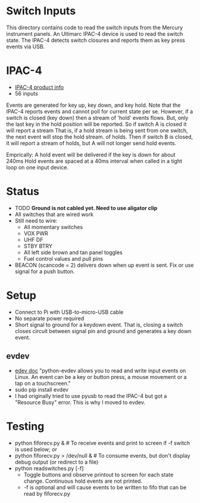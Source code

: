 # Switch Inputs
This directory contains code to read the switch inputs from the Mercury instrument panels.
An Ultimarc IPAC-4 device is used to read the switch state. The IPAC-4 detects switch closures and reports them as
key press events via USB.

# IPAC-4
- [IPAC-4 product info](https://www.ultimarc.com/ipac1.html)
- 56 inputs

Events are generated for key up, key down, and key hold.
Note that the IPAC-4 reports events and cannot poll for current state per se.
However, if a switch is closed (key down) then a stream of 'hold' events flows.
But, only the last key in the hold position will be reported. So if switch A is closed it will report a stream
That is, if a hold stream is being sent from one switch, the next event will stop the hold stream.
of holds. Then if switch B is closed, it will report a stream of holds, but A will not longer send hold events.

Emprically:
A hold event will be delivered if the key is down for about 240ms
Hold events are spaced at a 40ms interval when called in a tight loop on one input device.

# Status
- TODO **Ground is not cabled yet. Need to use aligator clip**
- All switches that are wired work
- Still need to wire:
  - All momentary switches
  - VOX PWR
  - UHF DF
  - STBY BTRY
  - All left side brown and tan panel toggles
  - Fuel control values and pull pins
- BEACON (scancode = 2) delivers down when up event is sent. Fix or use signal for a push button.

# Setup
- Connect to Pi with USB-to-micro-USB cable
- No separate power required
- Short signal to ground for a keydown event. That is, closing a switch closes circuit between signal pin and ground and generates a key down event.

## evdev
- [edev doc](https://python-evdev.readthedocs.io/en/latest/) "python-evdev allows you to read and write input events on Linux. An event can be a key or button press, a mouse movement or a tap on a touchscreen."
- sudo pip install evdev
- I had originally tried to use pyusb to read the IPAC-4 but got a "Resource Busy" error. This is why I moved to evdev.

# Testing
- python fiforecv.py & # To receive events and print to screen if -f switch is used below; or
- python fiforecv.py > /dev/null & # To consume events, but don't display debug output (or redirect to a file)
- python readswitches.py [-f]
  - Toggle buttons and observe printout to screen for each state change. Continuous hold events are not printed.
  - -f is optional and will cause events to be written to fifo that can be read by fiforecv.py

